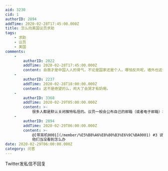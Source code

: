 ```yaml
---
aid: 3230
cid: 1
authorID: 2894
addTime: 2020-02-28T17:45:00.000Z
title: 怎么向美国议员求助
tags:
    - 求助
    - 议员
    - 美国
comments:
    -
        authorID: 2022
        addTime: 2020-02-28T17:45:00.000Z
        content: 自救才是中国人人的骨气，不论是国家还是个人。哪怕反共呢，墙外也这么多中国的人呢，你一张嘴抬手就是想着求助美国人，也是绝了。
    -
        authorID: 2237
        addTime: 2020-02-28T18:00:00.000Z
        content: 这不是绝望的么，闹大了会哭才有奶喝。
    -
        authorID: 3368
        addTime: 2020-02-29T05:00:00.000Z
        content: >-
            很多人都是默认关闭推特私信的。议员一般会公布自己的邮箱（或者电子邮箱）地址，写信去问是个比较好的方式。一般也是会有自己的联系电话的，可以打过去，都是秘书接就是了。议员主要关注的是自己选区的事务，如果你的事情不是什么大事，找本地county议员吧，国会议员甚至参议员管辖范围很大，人家不见得有时间联系你。
    -
        authorID: 2894
        addTime: 2020-02-29T06:00:00.000Z
        content: >-
            @[带耳机0001](/member/%E5%B8%A6%E8%80%B3%E6%9C%BA0001) #3 说的很惨
            他们当没看到怎么办
date: 2020-02-29T06:00:00.000Z
category: 问答
---
```


Twitter发私信不回复
